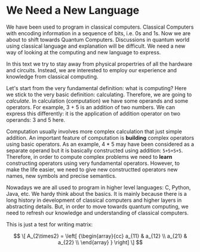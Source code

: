 # We Need a New Language

We have been used to program in classical computers. Classical Computers with encoding information in a sequence of bits, i.e. 0s and 1s. 
Now we are about to shift towards Quantum Computers. Discussions in quantum world using classical language and explanation will be difficult. We need a new way of looking at the computing and new language to express.

In this text we try to stay away from physical propertries of all the hardware and circuits. Instead, we are interested to employ our experience and knowledge from classical computing.

Let's start from the very fundamental definition: what is computing? Here we stick to the very basic definition: calculating. Therefore, we are going to *calculate*. In calculation (computation) we have some operands and some operators. For example, 3 + 5 is an addition of two numbers. We can express this differently: it is the application of addition operator on two operands: 3 and 5 here.

Computation usually involves more complex calculation that just simple addition. An important feature of computation is **building** complex operators using basic operators. As an example, 4 * 5 may have been considered as a separate operand but it is basically constructed using addition: `5+5+5+5`. Therefore, in order to compute complex problems we need to **learn** constructing operators using very fundamental operators. However, to make the life easier, we need to give new constructted operators new names, new symbols and precise semantics.

Nowadays we are all used to program in higher level languages: C, Python, Java, etc. We hardy think about the basics. It is mainly because there is a long history in development of classical computers and higher layers in abstracting details. But, in order to move towards quantum computing, we need to refresh our knowledge and understanding of classical computers.


This is just a test for writing matrix:

$$
\[
  A_{2\times2} =
  \left[ {\begin{array}{cc}
    a_{11} & a_{12} \\
    a_{21} & a_{22} \\
  \end{array} } \right]
\]
$$